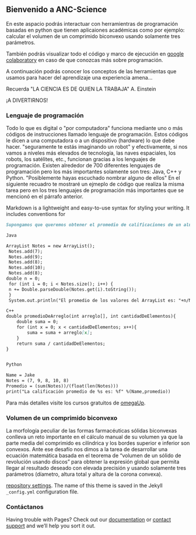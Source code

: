 ## Bienvenido a ANC-Science 

En este aspacio podrás interactuar con herramientras de programación basadas en python que tienen aplicaiones académicas como por ejemplo: calcular el volumen
de un comprimido biconvexo usando solamente tres parámetros.

También podrás visualizar todo el  código y marco de ejecución en [google colaboratory](https://colab.research.google.com/) en caso de que conozcas más sobre programación.

A continuación podrás conocer los conceptos de las herramientas que usamos para hacer del aprendizaje una experiencia amena...

Recuerda "LA CIENCIA ES DE QUIEN LA TRABAJA" A. Einstein

¡A DIVERTIRNOS!

### Lenguaje de programación
Todo lo que es digital o "por computadora" funciona mediante uno o más códigos de instrucciones llamado lenguaje de programación. Estos códigos le dicen a una computadora o a un dispositivo (hardware) lo que debe hacer. "seguramente te estás imaginando un robot" y efectivamente, si nos vamos a niveles más elevados de tecnología, las naves espaciales, los robots, los satélites, etc., funcionan gracias a los lenguajes de programación.
Existen alrededor de 700 diferentes lenguajes de programación pero los más importantes solamente son tres: Java, C++ y Python. "Posiblemente hayas escuchado nombrar alguno de ellos"
En el siguiente recuadro te mostraré un ejmeplo de código que realiza la misma tarea pero en los tres lenguajes de programación más importantes que se mencionó en el párrafo anterior.


Markdown is a lightweight and easy-to-use syntax for styling your writing. It includes conventions for

```markdown
Supongamos que queremos obtener el promedio de calificaciones de un alumno:

Java

ArrayList Notes = new ArrayList();
 Notes.add(7);
 Notes.add(9);
 Notes.add(8);
 Notes.add(10);
 Notes.add(8);
double n = 0;
 for (int i = 0; i < Notes.size(); i++) {
 n += Double.parseDouble(Notes.get(i).toString());
 }
 System.out.println("El promedio de los valores del ArrayList es: "+n/Notes.size());

C++
double promedioDeArreglo(int arreglo[], int cantidadDeElementos){
    double suma = 0;
    for (int x = 0; x < cantidadDeElementos; x++){
        suma = suma + arreglo[x];
    }
    return suma / cantidadDeElementos;
}


Python

Name = Jake
Notes = (7, 9, 8, 10, 8)
Promedio = (sum(Notes))/(float(len(Notes)))
print("La calificación promedio de %s es: %f" %(Name,promedio))

```

Para más detalles visite los cursos gratuitos de [omegaUp](https://omegaup.com/).

### Volumen de un comprimido biconvexo
La morfología peculiar de las formas farmacéuticas sólidas biconvexas conlleva un reto importante en el cálculo manual de su volumen ya que la parte media del comprimido es cilíndrica y los bordes superior e inferior son convexos. Ante ese desafío nos dimos a la tarea de desarrollar una ecuación matemática basada en el teorema de “volumen de un sólido de revolución usando discos” para obtener la expresión global que permita llegar al resultado deseado con elevada precisión y usando solamente tres parámetros (díametro, altura total y altura de la corona convexa).

 [repository settings](https://github.com/AleNC10/Volumen-comprimido/settings). The name of this theme is saved in the Jekyll `_config.yml` configuration file.

### Contáctanos

Having trouble with Pages? Check out our [documentation](https://docs.github.com/categories/github-pages-basics/) or [contact support](https://github.com/contact) and we’ll help you sort it out.
